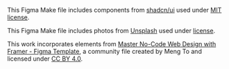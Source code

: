This Figma Make file includes components from [shadcn/ui](https://ui.shadcn.com/) used under [MIT license](https://github.com/shadcn-ui/ui/blob/main/LICENSE.md).

This Figma Make file includes photos from [Unsplash](https://unsplash.com) used under [license](https://unsplash.com/license).

This work incorporates elements from [Master No-Code Web Design with Framer - Figma Template](https://www.figma.com/community/file/1349410423606748407), a community file created by Meng To and licensed under [CC BY 4.0](https://creativecommons.org/licenses/by/4.0/).